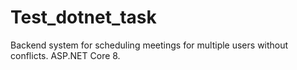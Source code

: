 # Test_dotnet_task
Backend system for scheduling meetings for multiple users without conflicts. ASP.NET Core 8.

